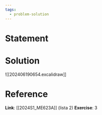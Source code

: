 ```yaml
---
tags:
  - problem-solution
---
```

# Statement 


# Solution
![[202406190654.excalidraw]]

# Reference
**Link**: [[2024S1_ME623A]] (lista 2)
**Exercise**: 3